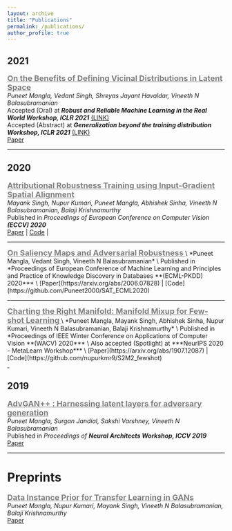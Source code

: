 ```yaml
---
layout: archive
title: "Publications"
permalink: /publications/
author_profile: true
---
```

## 2021
<span style="color:gray"><b><u><font size=4> On the Benefits of Defining Vicinal Distributions in Latent Space</font></u></b></span> \
*Puneet Mangla, Vedant Singh, Shreyas Jayant Havaldar, Vineeth N Balasubramanian* \
Accepted (Oral) at ***Robust and Reliable Machine Learning in the Real World Workshop, ICLR 2021*** [(LINK)](https://sites.google.com/connect.hku.hk/robustml-2021/home) \
Accepted (Abstract) at ***Generalization beyond the training distribution Workshop, ICLR 2021*** [(LINK)](https://iclr2021generalization.github.io/) \
[Paper](https://arxiv.org/abs/2003.06566)
<hr size=1 />

## 2020
<span style="color:gray"><b><u><font size=4> Attributional Robustness Training using Input-Gradient Spatial Alignment</font></u></b></span> \
*Mayank Singh, Nupur Kumari, Puneet Mangla, Abhishek Sinha, Vineeth N Balasubramanian, Balaji Krishnamurthy* \
Published in *Proceedings of European Conference on Computer Vision **(ECCV) 2020*** \
[Paper](https://arxiv.org/abs/1911.13073) | [Code](https://github.com/nupurkmr9/Attributional-Robustness) | 
<hr size=1 />
<span style="color:gray"><b><u><font size=4> On Saliency Maps and Adversarial Robustness </font></u></b></span> \
*Puneet Mangla, Vedant Singh, Vineeth N Balasubramanian* \
Published in *Proceedings of European Conference of Machine Learning and Principles and Practice of Knowledge Discovery in Databases **(ECML-PKDD) 2020*** \
[Paper](https://arxiv.org/abs/2006.07828) | [Code](https://github.com/Puneet2000/SAT_ECML2020)
<hr size=1 />
<span style="color:gray"><b><u><font size=4> Charting the Right Manifold: Manifold Mixup for Few-shot Learning </font></u></b></span> \
*Puneet Mangla, Mayank Singh, Abhishek Sinha, Nupur Kumari, Vineeth N Balasubramanian, Balaji Krishnamurthy* \
Published in *Proceedings of IEEE Winter Conference on Applications of Computer Vision **(WACV) 2020*** \
Also accepted (Spotlight) at ***NeurIPS 2020 - MetaLearn Workshop*** \
[Paper](https://arxiv.org/abs/1907.12087) | [Code](https://github.com/nupurkmr9/S2M2_fewshot)
<hr width=5 />

## 2019
<span style="color:gray"><b><u><font size=4> AdvGAN++ : Harnessing latent layers for adversary generation </font></u></b></span> \
*Puneet Mangla, Surgan Jandial, Sakshi Varshney, Vineeth N Balasubramanian* \
Published in *Proceedings of **Neural Architects Workshop, ICCV 2019*** \
[Paper](https://arxiv.org/abs/1908.00706)
<hr size=1 />

# Preprints
<span style="color:gray"><b><u><font size=4> Data Instance Prior for Transfer Learning in GANs </font></u></b></span> \
*Puneet Mangla, Nupur Kumari, Mayank Singh, Vineeth N Balasubramanian, Balaji Krishnamurthy* \
[Paper](https://arxiv.org/abs/2012.04256)
